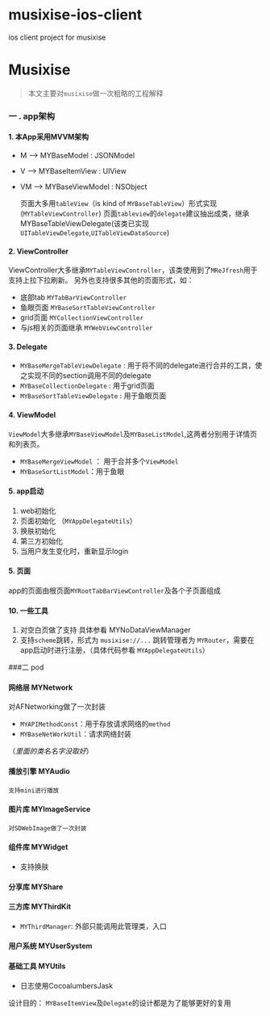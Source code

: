 # musixise-ios-client
ios client project for musixise
# Musixise

> 本文主要对`musixise`做一次粗略的工程解释

### 一 .  app架构
#### 1. 本App采用MVVM架构 
- M --> MYBaseModel : JSONModel
- V --> MYBaseItemView : UIView
- VM --> MYBaseViewModel : NSObject

	页面大多用`tableView`（is kind of `MYBaseTableView`）形式实现 (`MYTableViewController`)
 		页面`tableview`的`delegate`建议抽出成类，继承 MYBaseTableViewDelegate(该类已实现`UITableViewDelegate`,`UITableViewDataSource`)
 		
#### 2. ViewController
ViewController大多继承`MYTableViewController`，该类使用到了`MReJfresh`用于支持上拉下拉刷新。
另外也支持很多其他的页面形式，如：
-  	 底部tab `MYTabBarViewController`
-  	 鱼眼页面 `MYBaseSortTableViewController`
-  	 grid页面 `MYCollectionViewController`
-   与js相关的页面继承 `MYWebViewController`

#### 3. Delegate

-  `MYBaseMergeTableViewDelegate` : 用于将不同的delegate进行合并的工具，使之实现不同的section调用不同的delegate
-  `MYBaseCollectionDelegate` : 用于grid页面
-  `MYBaseSortTableViewDelegate` : 用于鱼眼页面

#### 4. ViewModel
`ViewModel`大多继承`MYBaseViewModel`及`MYBaseListModel`,这两者分别用于详情页和列表页。
- `MYBaseMergeViewModel` ： 用于合并多个`ViewModel`
- `MYBaseSortListModel`：用于鱼眼
#### 5. app启动
1. web初始化
2. 页面初始化 （`MYAppDelegateUtils`）
3. 换肤初始化
4. 第三方初始化
5. 当用户发生变化时，重新显示login

#### 5. 页面
app的页面由根页面`MYRootTabBarViewController`及各个子页面组成

#### 10. 一些工具
1. 对空白页做了支持 具体参看 MYNoDataViewManager
2. 支持`scheme`跳转，形式为 `musixise://...`
 	跳转管理者为 `MYRouter`，需要在app启动时进行注册，（具体代码参看 `MYAppDelegateUtils`）

###二 pod
####  网络层 MYNetwork
 对AFNetworking做了一次封装
 - `MYAPIMethodConst`：用于存放请求网络的`method`
 - `MYBaseNetWorkUtil`：请求网络封装
 
 （*里面的类名名字没取好*）

####  播放引擎 MYAudio
 	支持mini进行播放

####  图片库 MYImageService
 	对SDWebImage做了一次封装

####  组件库 MYWidget
- 支持换肤

#### 分享库 MYShare

#### 三方库 MYThirdKit
- `MYThirdManager`: 外部只能调用此管理类，入口

#### 用户系统 MYUserSystem

#### 基础工具 MYUtils
- 日志使用CocoalumbersJask


设计目的：
`MYBaseItemView`及`Delegate`的设计都是为了能够更好的复用


   			  

